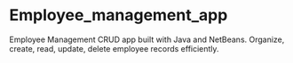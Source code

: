 # Employee_management_app
Employee Management CRUD app built with Java and NetBeans. Organize, create, read, update, delete employee records efficiently.
